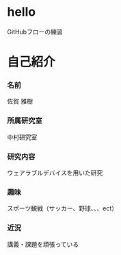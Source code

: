 # hello
GitHubフローの練習

自己紹介
============

### 名前
佐賀 雅樹

### 所属研究室
中村研究室

### 研究内容
ウェアラブルデバイスを用いた研究

### 趣味
スポーツ観戦（サッカー、野球、、、ect）

### 近況
講義・課題を頑張っている
